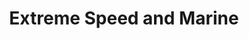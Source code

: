 ---
title: "Extreme Speed and Marine"
url: /north-hollywood/extreme-speed-and-marine/
shop: boat
---